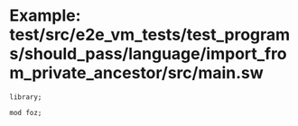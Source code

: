 # Example: test/src/e2e_vm_tests/test_programs/should_pass/language/import_from_private_ancestor/src/main.sw

```sway
library;

mod foz;

```
